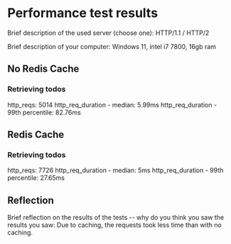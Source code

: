# Performance test results

Brief description of the used server (choose one): HTTP/1.1 / HTTP/2

Brief description of your computer: Windows 11, intel i7 7800, 16gb ram

## No Redis Cache

### Retrieving todos

http_reqs: 5014
http_req_duration - median: 5.99ms
http_req_duration - 99th percentile: 82.76ms

## Redis Cache

### Retrieving todos

http_reqs: 7726
http_req_duration - median: 5ms
http_req_duration - 99th percentile: 27.65ms

## Reflection

Brief reflection on the results of the tests -- why do you think you saw the results you saw: Due to caching, the requests took less time than with no caching.